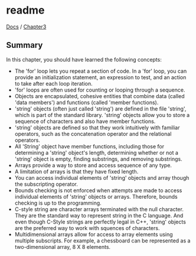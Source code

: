 # readme

[Docs](https://github.com/PiSaucer/book-c-plus-plus/tree/569357054614b69475a73eff46aae33d4998bc5a/docs/README.md) / [Chapter3](https://github.com/PiSaucer/book-c-plus-plus/tree/569357054614b69475a73eff46aae33d4998bc5a/docs/Chapter3/README.md)

## Summary

In this chapter, you should have learned the following concepts:

* The 'for' loop lets you repeat a section of code. In a 'for' loop, you can provide an initialization statement, an expression to test, and an action to take after each loop iteration.
* 'for' loops are often used for counting or looping through a sequence. 
* Objects are encapsulated, cohesive entities that combine data \(called 'data members'\) and functions \(called 'member functions\).
* 'string' objects \(often just called 'string'\) are defined in the file 'string', which is part of the standard library. 'string' objects allow you to store a sequence of characters and also have member functions.
* 'string' objects are defined so that they work intuitively with familiar operators, such as the concatenation operator and the relational operators.
* All 'String' object have member functions, including those for determining a 'string' object's length, determining whether or not a 'string' object is empty, finding substrings, and removing substrings.
* Arrays provide a way to store and access sequence of any type.
* A limitation of arrays is that they have fixed length.
* You can access individual elements of 'string' objects and array though the subscripting operator.
* Bounds checking is not enforced when attempts are made to access individual elements of 'string' objects or arrays. Therefore, bounds checking is up to the programming.
* C-style string are character arrays terminated with the null character. They are the standard way to represent string in the C language. And even though C-Style strings are perfectly legal in C++, 'string' objects are the preferred way to work with squences of characters.
* Multidimensional arrays allow for access to array elements using multiple subscripts. For example, a chessboard can be represented as a two-dimensional array, 8 X 8 elements.

